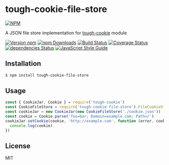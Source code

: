 # tough-cookie-file-store

[![NPM](https://nodei.co/npm/tough-cookie-file-store.png?downloads=true&downloadRank=true&stars=true)](https://nodei.co/npm/tough-cookie-file-store/)

A JSON file store implementation for [tough-cookie][0] module

[![Version npm](https://img.shields.io/npm/v/tough-cookie-file-store.svg)](https://www.npmjs.com/package/tough-cookie-file-store)
[![npm Downloads](https://img.shields.io/npm/dw/tough-cookie-file-store.svg)](https://npmcharts.com/compare/tough-cookie-file-store?minimal=true)
[![Build Status](https://travis-ci.org/ivanmarban/tough-cookie-file-store.svg?branch=develop)](https://travis-ci.org/ivanmarban/tough-cookie-file-store)
[![Coverage Status](https://coveralls.io/repos/github/ivanmarban/tough-cookie-file-store/badge.svg?branch=develop)](https://coveralls.io/github/ivanmarban/tough-cookie-file-store?branch=develop)
[![dependencies Status](https://david-dm.org/ivanmarban/tough-cookie-file-store/status.svg)](https://david-dm.org/ivanmarban/tough-cookie-file-store)
[![JavaScript Style Guide](https://img.shields.io/badge/code_style-standard-brightgreen.svg)](https://standardjs.com)

## Installation
``` sh
$ npm install tough-cookie-file-store
```

## Usage
``` js
const { CookieJar, Cookie } = require('tough-cookie')
const CookieFileStore = require('tough-cookie-file-store').FileCookieStore
const cookieJar = new CookieJar(new CookieFileStore('./cookie.json'))
const cookie = Cookie.parse('foo=bar; Domain=example.com; Path=/')
cookieJar.setCookie(cookie, 'http://example.com', function (error, cookie) {
  console.log(cookie)
})
```

## License
MIT

[0]: https://github.com/salesforce/tough-cookie
